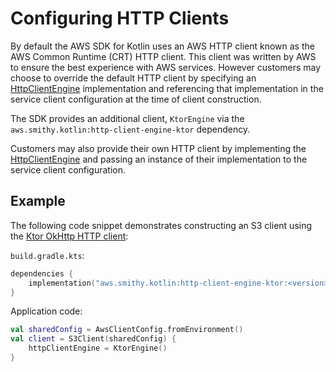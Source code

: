 # Configuring HTTP Clients

By default the AWS SDK for Kotlin uses an AWS HTTP client known as the AWS Common Runtime (CRT) HTTP client. This 
client was written by AWS to ensure the best experience with AWS services. However customers may choose to override 
the default HTTP client by specifying an [HttpClientEngine](https://github.com/awslabs/smithy-kotlin/blob/main/runtime/protocol/http/common/src/aws/smithy/kotlin/runtime/http/engine/HttpClientEngine.kt) 
implementation and referencing that implementation in the service client configuration at the time of client construction.

The SDK provides an additional client, `KtorEngine` via the `aws.smithy.kotlin:http-client-engine-ktor` dependency.  

Customers may also provide their own HTTP client by implementing the [HttpClientEngine](https://github.com/awslabs/smithy-kotlin/blob/main/runtime/protocol/http/common/src/aws/smithy/kotlin/runtime/http/engine/HttpClientEngine.kt)
and passing an instance of their implementation to the service client configuration.

## Example

The following code snippet demonstrates constructing an S3 client using the [Ktor OkHttp HTTP client](https://ktor.io/docs/http-client-engines.html#okhttp):

`build.gradle.kts`:
```kotlin
dependencies {
    implementation("aws.smithy.kotlin:http-client-engine-ktor:<version>")
}
```

Application code:
```kotlin
val sharedConfig = AwsClientConfig.fromEnvironment()
val client = S3Client(sharedConfig) {
    httpClientEngine = KtorEngine()
}
```